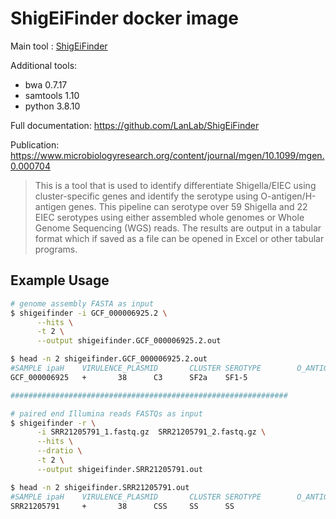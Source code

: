 # ShigEiFinder docker image

Main tool : [ShigEiFinder](https://github.com/LanLab/ShigEiFinder)

Additional tools:

- bwa 0.7.17
- samtools 1.10
- python 3.8.10

Full documentation: https://github.com/LanLab/ShigEiFinder

Publication: https://www.microbiologyresearch.org/content/journal/mgen/10.1099/mgen.0.000704

> This is a tool that is used to identify differentiate Shigella/EIEC using cluster-specific genes and identify the serotype using O-antigen/H-antigen genes. This pipeline can serotype over 59 Shigella and 22 EIEC serotypes using either assembled whole genomes or Whole Genome Sequencing (WGS) reads. The results are output in a tabular format which if saved as a file can be opened in Excel or other tabular programs.

## Example Usage

```bash
# genome assembly FASTA as input
$ shigeifinder -i GCF_000006925.2 \
      --hits \
      -t 2 \
      --output shigeifinder.GCF_000006925.2.out

$ head -n 2 shigeifinder.GCF_000006925.2.out 
#SAMPLE ipaH    VIRULENCE_PLASMID       CLUSTER SEROTYPE        O_ANTIGEN       H_ANTIGEN       NOTES
GCF_000006925   +       38      C3      SF2a    SF1-5

##############################################################

# paired end Illumina reads FASTQs as input
$ shigeifinder -r \
      -i SRR21205791_1.fastq.gz  SRR21205791_2.fastq.gz \
      --hits \
      --dratio \
      -t 2 \
      --output shigeifinder.SRR21205791.out

$ head -n 2 shigeifinder.SRR21205791.out
#SAMPLE ipaH    VIRULENCE_PLASMID       CLUSTER SEROTYPE        O_ANTIGEN       H_ANTIGEN       NOTES
SRR21205791     +       38      CSS     SS      SS
```
